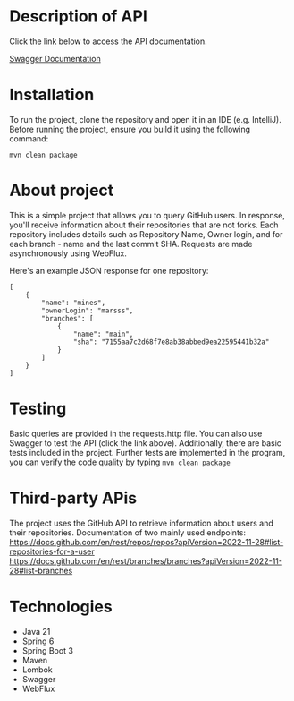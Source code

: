 # Description of API

Click the link below to access the API documentation.

[Swagger Documentation](http://localhost:8080/swagger-ui.html)

# Installation

To run the project, clone the repository and open it in an IDE (e.g. IntelliJ).
Before running the project, ensure you build it using the following command:

``mvn clean package ``

# About project

This is a simple project that allows you to query GitHub users. 
In response, you'll receive information about their repositories that are not forks. 
Each repository includes details such as Repository Name, 
Owner login, and for each branch - name and the last commit SHA.
Requests are made asynchronously using WebFlux.

Here's an example JSON response for one repository:

```
[
    {
        "name": "mines",
        "ownerLogin": "marsss",
        "branches": [
            {
                "name": "main",
                "sha": "7155aa7c2d68f7e8ab38abbed9ea22595441b32a"
            }
        ]
    }
]
```


# Testing

Basic queries are provided in the requests.http file. You can also use Swagger to test the API (click the link above).
Additionally, there are basic tests included in the project. Further tests are implemented in the program, you can verify the code quality by typing
``
mvn clean package
``


# Third-party APis

The project uses the GitHub API to retrieve information about users and their repositories.
Documentation of two mainly used endpoints:
https://docs.github.com/en/rest/repos/repos?apiVersion=2022-11-28#list-repositories-for-a-user
https://docs.github.com/en/rest/branches/branches?apiVersion=2022-11-28#list-branches

# Technologies

- Java 21
- Spring 6
- Spring Boot 3
- Maven
- Lombok
- Swagger
- WebFlux
